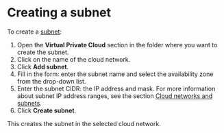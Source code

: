 # Creating a subnet

To create a [subnet](../concepts/network.md#subnet):

1. Open the **Virtual Private Cloud** section in the folder where you want to create the subnet.
1. Click on the name of the cloud network.
1. Click **Add subnet**.
1. Fill in the form: enter the subnet name and select the availability zone from the drop-down list.
1. Enter the subnet CIDR: the IP address and mask. For more information about subnet IP address ranges, see the section [Cloud networks and subnets](../concepts/network.md).
1. Click **Create subnet**.

This creates the subnet in the selected cloud network.

